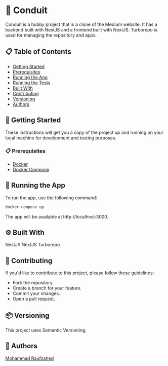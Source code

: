 # 🚀 Conduit

Conduit is a hubby project that is a clone of the Medium website. It has a backend built with NestJS and a frontend built with NextJS. Turborepo is used for managing the repository and apps.

## 📋 Table of Contents

- [Getting Started](#getting-started)
- [Prerequisites](#prerequisites)
- [Running the App](#running-the-app)
- [Running the Tests](#running-the-tests)
- [Built With](#built-with)
- [Contributing](#contributing)
- [Versioning](#versioning)
- [Authors](#authors)

## 🏁 Getting Started

These instructions will get you a copy of the project up and running on your local machine for development and testing purposes.

### 📋 Prerequisites

- [Docker](https://www.docker.com/)
- [Docker Compose](https://docs.docker.com/compose/)

## 🚀 Running the App

To run the app, use the following command:

```bash
docker-compose up
```
The app will be available at http://localhost:3000.

## ⚙️ Built With

NestJS
NextJS
Turborepo

## 🤝 Contributing

If you'd like to contribute to this project, please follow these guidelines:

- Fork the repository.
- Create a branch for your feature.
- Commit your changes.
- Open a pull request.

## 📦 Versioning

This project uses Semantic Versioning.

## 👥 Authors

[Mohammad Raufzahed](https://github.com/mohammadraufzahed)